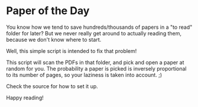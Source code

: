 # Paper of the Day

You know how we tend to save hundreds/thousands of papers in a "to read" folder for later?
But we never really get around to actually reading them, because we don't know where to start.

Well, this simple script is intended to fix that problem!

This script will scan the PDFs in that folder, and pick and open a paper at random for you.
The probability a paper is picked is inversely proportional to its number of pages, so
your laziness is taken into account. ;)

Check the source for how to set it up.

Happy reading!
